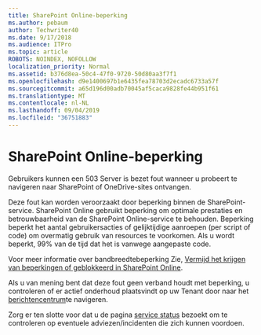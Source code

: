 ```yaml
---
title: SharePoint Online-beperking
ms.author: pebaum
author: Techwriter40
ms.date: 9/17/2018
ms.audience: ITPro
ms.topic: article
ROBOTS: NOINDEX, NOFOLLOW
localization_priority: Normal
ms.assetid: b376d8ea-50c4-47f0-9720-50d80aa3f7f1
ms.openlocfilehash: d9e1400697b1e6435fea78703d2ecadc6733a57f
ms.sourcegitcommit: a65d196d00adb70045af5caca9828fe44b951f61
ms.translationtype: MT
ms.contentlocale: nl-NL
ms.lasthandoff: 09/04/2019
ms.locfileid: "36751883"
---
```

# <a name="sharepoint-online-throttling"></a>SharePoint Online-beperking

Gebruikers kunnen een 503 Server is bezet fout wanneer u probeert te navigeren naar SharePoint of OneDrive-sites ontvangen. 

Deze fout kan worden veroorzaakt door beperking binnen de SharePoint-service. SharePoint Online gebruikt beperking om optimale prestaties en betrouwbaarheid van de SharePoint Online-service te behouden. Beperking beperkt het aantal gebruikersacties of gelijktijdige aanroepen (per script of code) om overmatig gebruik van resources te voorkomen. Als u wordt beperkt, 99% van de tijd dat het is vanwege aangepaste code.

Voor meer informatie over bandbreedtebeperking Zie, [Vermijd het krijgen van beperkingen of geblokkeerd in SharePoint Online](https://docs.microsoft.com/sharepoint/dev/general-development/how-to-avoid-getting-throttled-or-blocked-in-sharepoint-online).

Als u van mening bent dat deze fout geen verband houdt met beperking, u controleren of er actief onderhoud plaatsvindt op uw Tenant door naar het [berichtencentrum](https://portal.office.com/adminportal/home#/MessageCenter)te navigeren.

 Zorg er ten slotte voor dat u de pagina [service status](https://portal.office.com/adminportal/home#/servicehealth) bezoekt om te controleren op eventuele adviezen/incidenten die zich kunnen voordoen.

